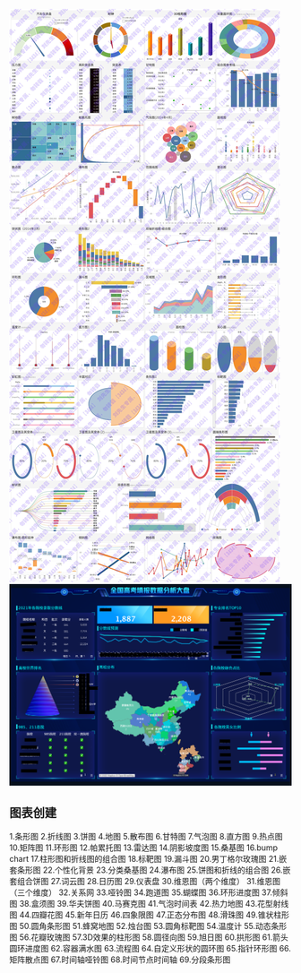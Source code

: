 ![tableau日常应用可视化图形](../../image/bi-chart.jpg)
![tableau大屏可视化](../../image/1754536055606.png)


## 图表创建
1.条形图
2.折线图
3.饼图
4.地图
5.散布图
6.甘特图
7.气泡图
8.直方图
9.热点图
10.矩阵图
11.环形图
12.帕累托图
13.雷达图
14.阴影坡度图
15.桑基图
16.bump chart
17.柱形图和折线图的组合图
18.标靶图
19.漏斗图
20.男丁格尔玫瑰图
21.嵌套条形图
22.个性化背景
23.分类桑基图
24.瀑布图
25.饼图和折线的组合图
26.嵌套组合饼图
27.词云图
28.日历图
29.仪表盘
30.维恩图（两个维度）
31.维恩图（三个维度）
32.关系网
33.哑铃图
34.跑道图
35.蝴蝶图
36.环形进度图
37.倾斜图
38.盒须图
39.华夫饼图
40.马赛克图
41.气泡时间表
42.热力地图
43.花型射线图
44.四瓣花图
45.新年日历
46.四象限图
47.正态分布图
48.滑珠图
49.锥状柱形图
50.圆角条形图
51.蜂窝地图
52.烛台图
53.圆角标靶图
54.温度计
55.动态条形图
56.花瓣玫瑰图
57.3D效果的柱形图
58.圆径向图
59.旭日图
60.拱形图
61.箭头圆环进度图
62.容器满水图
63.流程图
64.自定义形状的圆环图
65.指针环形图
66.矩阵散点图
67.时间轴哑铃图
68.时间节点时间轴
69.分段条形图